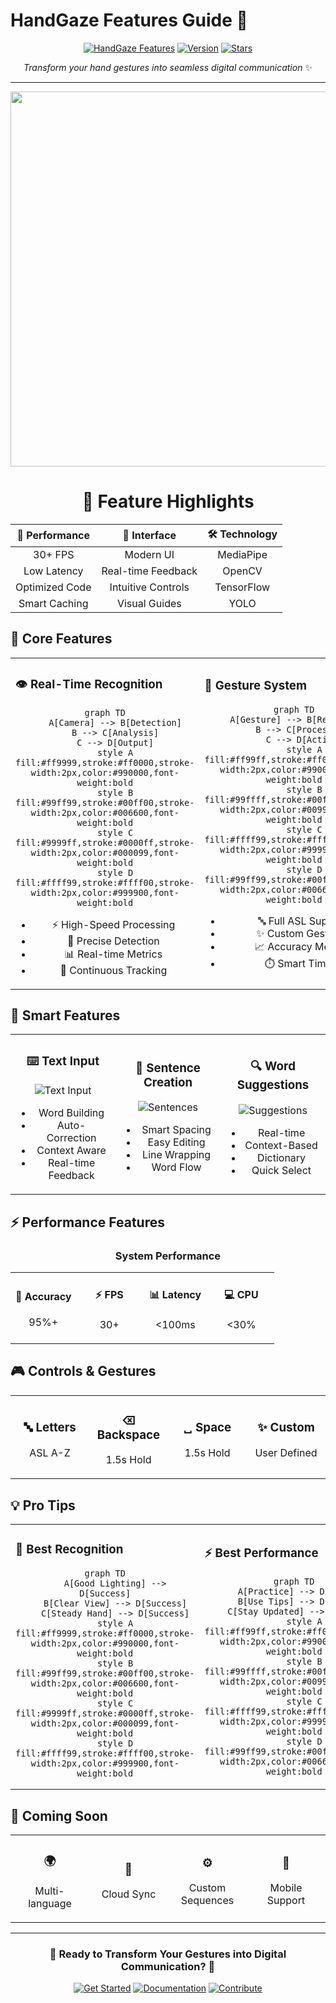 # HandGaze Features Guide 🌟

<div align="center">

[![HandGaze Features](https://img.shields.io/badge/HandGaze-Features-blue?style=for-the-badge&logo=opencv)](https://github.com/notcaliper/HandGaze)
[![Version](https://img.shields.io/badge/Version-2.0-green?style=for-the-badge)](https://github.com/notcaliper/HandGaze/releases)
[![Stars](https://img.shields.io/badge/Stars-⭐⭐⭐⭐⭐-yellow?style=for-the-badge)](https://github.com/notcaliper/HandGaze)

*Transform your hand gestures into seamless digital communication* ✨

---

<img src="https://raw.githubusercontent.com/notcaliper/HandGaze/main/docs/features-demo.gif" width="600px" />

</div>

<div align="center">

# 🎯 Feature Highlights

| 🚀 Performance | 🎨 Interface | 🛠️ Technology |
|:-------------:|:------------:|:-------------:|
| 30+ FPS | Modern UI | MediaPipe |
| Low Latency | Real-time Feedback | OpenCV |
| Optimized Code | Intuitive Controls | TensorFlow |
| Smart Caching | Visual Guides | YOLO |

</div>

## 🌟 Core Features

<table>
<tr>
<td width="50%">

### 👁️ Real-Time Recognition

<div align="center">

```mermaid
graph TD
    A[Camera] --> B[Detection]
    B --> C[Analysis]
    C --> D[Output]
    style A fill:#ff9999,stroke:#ff0000,stroke-width:2px,color:#990000,font-weight:bold
    style B fill:#99ff99,stroke:#00ff00,stroke-width:2px,color:#006600,font-weight:bold
    style C fill:#9999ff,stroke:#0000ff,stroke-width:2px,color:#000099,font-weight:bold
    style D fill:#ffff99,stroke:#ffff00,stroke-width:2px,color:#999900,font-weight:bold
```

- ⚡ High-Speed Processing
- 🎯 Precise Detection
- 📊 Real-time Metrics
- 🔄 Continuous Tracking

</div>

</td>
<td width="50%">

### 🤖 Gesture System

<div align="center">

```mermaid
graph TD
    A[Gesture] --> B[Recognition]
    B --> C[Processing]
    C --> D[Action]
    style A fill:#ff99ff,stroke:#ff00ff,stroke-width:2px,color:#990099,font-weight:bold
    style B fill:#99ffff,stroke:#00ffff,stroke-width:2px,color:#009999,font-weight:bold
    style C fill:#ffff99,stroke:#ffff00,stroke-width:2px,color:#999900,font-weight:bold
    style D fill:#99ff99,stroke:#00ff00,stroke-width:2px,color:#006600,font-weight:bold
```

- 🔤 Full ASL Support
- ✨ Custom Gestures
- 📈 Accuracy Metrics
- ⏱️ Smart Timing

</div>

</td>
</tr>
</table>

## 💫 Smart Features

<div align="center">

<table>
<tr>
<td width="33%" align="center">

### ⌨️ Text Input

![Text Input](https://img.shields.io/badge/Input-Smart-blue?style=for-the-badge)

- Word Building
- Auto-Correction
- Context Aware
- Real-time Feedback

</td>
<td width="33%" align="center">

### 📝 Sentence Creation

![Sentences](https://img.shields.io/badge/Creation-Dynamic-green?style=for-the-badge)

- Smart Spacing
- Easy Editing
- Line Wrapping
- Word Flow

</td>
<td width="33%" align="center">

### 🔍 Word Suggestions

![Suggestions](https://img.shields.io/badge/Suggestions-Intelligent-purple?style=for-the-badge)

- Real-time
- Context-Based
- Dictionary
- Quick Select

</td>
</tr>
</table>

</div>

## ⚡ Performance Features

<div align="center">

### System Performance

<table>
<tr>
<td align="center" width="25%">

#### 🎯 Accuracy
95%+

</td>
<td align="center" width="25%">

#### ⚡ FPS
30+

</td>
<td align="center" width="25%">

#### 📊 Latency
<100ms

</td>
<td align="center" width="25%">

#### 💻 CPU
<30%

</td>
</tr>
</table>

</div>

## 🎮 Controls & Gestures

<div align="center">

<table>
<tr>
<td width="25%" align="center">

### 🔤 Letters
ASL A-Z

</td>
<td width="25%" align="center">

### ⌫ Backspace
1.5s Hold

</td>
<td width="25%" align="center">

### ␣ Space
1.5s Hold

</td>
<td width="25%" align="center">

### ✨ Custom
User Defined

</td>
</tr>
</table>

</div>

## 💡 Pro Tips

<table>
<tr>
<td width="50%">

### 🎯 Best Recognition

<div align="center">

```mermaid
graph TD
    A[Good Lighting] --> D[Success]
    B[Clear View] --> D[Success]
    C[Steady Hand] --> D[Success]
    style A fill:#ff9999,stroke:#ff0000,stroke-width:2px,color:#990000,font-weight:bold
    style B fill:#99ff99,stroke:#00ff00,stroke-width:2px,color:#006600,font-weight:bold
    style C fill:#9999ff,stroke:#0000ff,stroke-width:2px,color:#000099,font-weight:bold
    style D fill:#ffff99,stroke:#ffff00,stroke-width:2px,color:#999900,font-weight:bold
```

</div>

</td>
<td width="50%">

### ⚡ Best Performance

<div align="center">

```mermaid
graph TD
    A[Practice] --> D[Mastery]
    B[Use Tips] --> D[Mastery]
    C[Stay Updated] --> D[Mastery]
    style A fill:#ff99ff,stroke:#ff00ff,stroke-width:2px,color:#990099,font-weight:bold
    style B fill:#99ffff,stroke:#00ffff,stroke-width:2px,color:#009999,font-weight:bold
    style C fill:#ffff99,stroke:#ffff00,stroke-width:2px,color:#999900,font-weight:bold
    style D fill:#99ff99,stroke:#00ff00,stroke-width:2px,color:#006600,font-weight:bold
```

</div>

</td>
</tr>
</table>

## 🔮 Coming Soon

<div align="center">

<table>
<tr>
<td align="center" width="25%">

### 🌍
Multi-language

</td>
<td align="center" width="25%">

### 🔄
Cloud Sync

</td>
<td align="center" width="25%">

### ⚙️
Custom Sequences

</td>
<td align="center" width="25%">

### 📱
Mobile Support

</td>
</tr>
</table>

</div>

---

<div align="center">

<h3>🌟 Ready to Transform Your Gestures into Digital Communication? 🌟</h3>

[![Get Started](https://img.shields.io/badge/Get_Started-Now-blue?style=for-the-badge)](README.md)
[![Documentation](https://img.shields.io/badge/Read-Docs-green?style=for-the-badge)](docs/README.md)
[![Contribute](https://img.shields.io/badge/Contribute-Welcome-orange?style=for-the-badge)](CONTRIBUTING.md)

</div>
